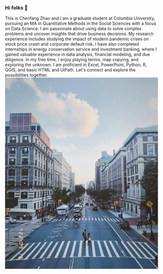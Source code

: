 ### Hi folks 👋
This is Chenfang Zhao and I am a graduate student at Columbia University, pursuing an MA in Quantitative Methods in the Social Sciences with a focus on Data Science. I am passionate about using data to solve complex problems and uncover insights that drive business decisions. My research experience includes studying the impact of modern pandemic crises on stock price crash and corporate default risk. I have also completed internships in energy conservation service and investment banking, where I gained valuable experience in data analysis, financial modeling, and due diligence. In my free time, I enjoy playing tennis, map copying, and exploring the unknown. I am proficient in Excel, PowerPoint, Python, R, QGIS, and basic HTML and UiPath. Let's connect and explore the possibilities together.
[![Header](https://github.com/cz2753/cz2753/blob/main/IMG_5085.JPG "Header")](https://some-url.dev/)

<!--
**cz2753/cz2753** is a ✨ _special_ ✨ repository because its `README.md` (this file) appears on your GitHub profile.

Here are some ideas to get you started:

- 🔭 I’m currently working on ...
- 🌱 I’m currently learning ...
- 👯 I’m looking to collaborate on ...
- 🤔 I’m looking for help with ...
- 💬 Ask me about ...
- 📫 How to reach me: ...
- 😄 Pronouns: ...
- ⚡ Fun fact: ...
-->

